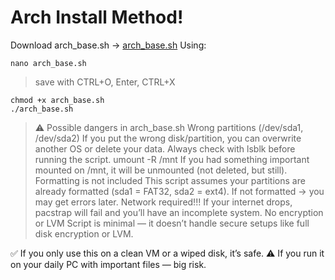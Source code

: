 # Arch Install Method!

Download arch_base.sh -> [arch_base.sh](https://github.com/bakedtoastplease/arch-install-new/arch_base.sh)
Using:
```
nano arch_base.sh
```
> save with CTRL+O, Enter, CTRL+X
```
chmod +x arch_base.sh
./arch_base.sh
```
> ⚠️ Possible dangers in arch_base.sh
Wrong partitions (/dev/sda1, /dev/sda2)
If you put the wrong disk/partition, you can overwrite another OS or delete your data.
Always check with lsblk before running the script.
umount -R /mnt
If you had something important mounted on /mnt, it will be unmounted (not deleted, but still).
Formatting is not included
This script assumes your partitions are already formatted (sda1 = FAT32, sda2 = ext4).
If not formatted → you may get errors later.
Network required!!!
If your internet drops, pacstrap will fail and you’ll have an incomplete system.
No encryption or LVM
Script is minimal — it doesn’t handle secure setups like full disk encryption or LVM.

✅ If you only use this on a clean VM or a wiped disk, it’s safe.
⚠️ If you run it on your daily PC with important files — big risk.
